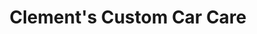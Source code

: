 ---
title: "Clement's Custom Car Care"
url: /hot-springs/clements-custom-car-care/
shop: Autowerkstatt
---